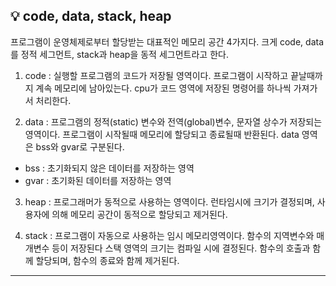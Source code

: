 ## 💡 code, data, stack, heap
프로그램이 운영체제로부터 할당받는 대표적인 메모리 공간 4가지다.
크게 code, data를 정적 세그먼트, stack과 heap을 동적 세그먼트라고 한다.

1. code : 실행할 프로그램의 코드가 저장될 영역이다. 프로그램이 시작하고 끝날때까지 계속 메모리에 남아있는다.
cpu가 코드 영역에 저장된 명령어를 하나씩 가져가서 처리한다.

2. data : 프로그램의 정적(static) 변수와 전역(global)변수, 문자열 상수가 저장되는 영역이다.
프로그램이 시작될때 메모리에 할당되고 종료될때 반환된다.
data 영역은 bss와 gvar로 구분된다.
* bss : 초기화되지 않은 데이터를 저장하는 영역
* gvar : 초기화된 데이터를 저장하는 영역
 
3. heap : 프로그래머가 동적으로 사용하는 영역이다. 런타임시에 크기가 결정되며, 사용자에 의해 메모리 공간이 동적으로 할당되고 제거된다.

4. stack : 프로그램이 자동으로 사용하는 임시 메모리영역이다. 함수의 지역변수와 매개변수 등이 저장된다
스택 영역의 크기는 컴파일 시에 결정된다. 함수의 호출과 함께 할당되며, 함수의 종료와 함께 제거된다.

-----
</br>
